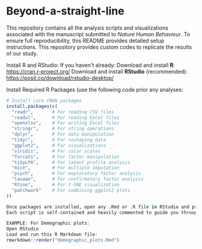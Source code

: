 # Beyond-a-straight-line
This repository contains all the analysis scripts and visualizations associated with the manuscript submitted to *Nature Human Behaviour*. To ensure full reproducibility, this README provides detailed setup instructions.
This repository provides custom codes to replicate the results of our study. 

Install R and RStudio:
If you haven't already: Download and install **R**: https://cran.r-project.org/
Download and install **RStudio** (recommended): https://posit.co/download/rstudio-desktop/

Install Required R Packages (use the following code prior any analyses:
```r
# Install core CRAN packages
install.packages(c(
  "readr",       # For reading CSV files
  "readxl",      # For reading Excel files
  "openxlsx",    # For writing Excel files
  "stringr",     # For string operations
  "dplyr",       # For data manipulation
  "tidyr",       # For reshaping data
  "ggplot2",     # For visualizations
  "viridis",     # For color scales
  "forcats",     # For factor manipulation
  "tidyLPA",     # For latent profile analysis
  "mice",        # For multiple imputation
  "psych",       # For exploratory factor analysis
  "lavaan",      # For confirmatory factor analysis
  "Rtsne",       # For t-SNE visualization
  "patchwork"    # For combining ggplot2 plots
))

Once packages are installed, open any .Rmd or .R file in RStudio and press Ctrl+Shift+Enter (or Cmd+Shift+Enter on Mac) to run the code:
Each script is self-contained and heavily commented to guide you through what it does.

EXAMPLE: For Demographic plots:
Open RStudio
Load and run this R Markdown file:
rmarkdown::render("demographic_plots.Rmd")





